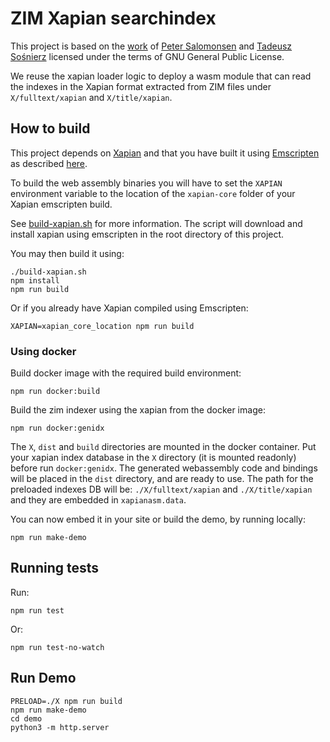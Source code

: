 ZIM Xapian searchindex
======================

This project is based on the [work](https://github.com/runbox/runbox-searchindex) of [Peter Salomonsen](https://github.com/petersalomonsen) and [Tadeusz Sośnierz](https://github.com/tadzik) licensed under the terms of GNU General Public License.

We reuse the xapian loader logic to deploy a wasm module that can read the indexes in the Xapian format extracted from ZIM files under `X/fulltext/xapian` and `X/title/xapian`.

## How to build
This project depends on [Xapian](https://github.com/xapian/xapian) and that you have built it using [Emscripten](https://emscripten.org/) as described [here](https://github.com/xapian/xapian/blob/master/xapian-core/emscripten/README.md).

To build the web assembly binaries you will have to set the `XAPIAN` environment variable to
the location of the `xapian-core` folder of your Xapian emscripten build.

See [build-xapian.sh](build-xapian.sh) for more information.
The script will download and install xapian using emscripten in the root directory of this project.

You may then build it using:
```
./build-xapian.sh
npm install
npm run build
```

Or if you already have Xapian compiled using Emscripten:
```
XAPIAN=xapian_core_location npm run build
```

### Using docker

Build docker image with the required build environment:
```
npm run docker:build
```

Build the zim indexer using the xapian from the docker image:
```
npm run docker:genidx
```

The `X`, `dist` and `build` directories are mounted in the docker container.
Put your xapian index database in the `X` directory (it is mounted readonly) before run `docker:genidx`.
The generated webassembly code and bindings will be placed in the `dist` directory, and are ready to use.
The path for the preloaded indexes DB will be: `./X/fulltext/xapian` and `./X/title/xapian` and they are embedded in `xapianasm.data`.

You can now embed it in your site or build the demo, by running locally:
```
npm run make-demo
```

## Running tests

Run:
```
npm run test
```

Or:
```
npm run test-no-watch
```

## Run Demo

```
PRELOAD=./X npm run build
npm run make-demo
cd demo
python3 -m http.server
```
